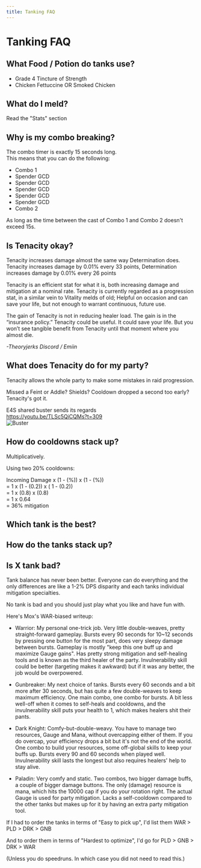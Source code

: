 ```yaml
---
title: Tanking FAQ
---
```


# Tanking FAQ

## What Food / Potion do tanks use?

- Grade 4 Tincture of Strength
- Chicken Fettuccine OR Smoked Chicken

## What do I meld?

Read the "Stats" section

## Why is my combo breaking?

The combo timer is exactly 15 seconds long.
<br> This means that you can do the following:

- Combo 1
- Spender GCD
- Spender GCD
- Spender GCD
- Spender GCD
- Spender GCD
- Combo 2

As long as the time between the cast of Combo 1 and Combo 2 doesn't exceed 15s.

## Is Tenacity okay?

Tenacity increases damage almost the same way Determination does.
Tenacity increases damage by 0.01% every 33 points, Determination increases damage by 0.01% every 26 points

Tenacity is an efficient stat for what it is, both increasing damage and mitigation at a nominal rate.
Tenacity is currently regarded as a progression stat, in a similar vein to Vitality melds of old;
Helpful on occasion and can save your life, but not enough to warrant continuous, future use.

The gain of Tenacity is not in reducing healer load. The gain is in the “insurance policy.”
Tenacity could be useful. It could save your life. But you won’t see tangible benefit from Tenacity
until that moment where you almost die.

_-Theoryjerks Discord / Emiin_

## What does Tenacity do for my party?

Tenacity allows the whole party to make some mistakes in raid progression.

Missed a Feint or Addle? Shields? Cooldown dropped a second too early?
Tenacity's got it.

E4S shared buster sends its regards
<BR><https://youtu.be/TLSc5QiCQMs?t=309>
<br>![Buster](https://cdn.discordapp.com/attachments/396721085791338497/631391223474683915/unknown.png)

## How do cooldowns stack up?

Multiplicatively.

Using two 20% cooldowns:

Incoming Damage x (1 - (%)) x (1 - (%))
<BR>= 1 x (1 - (0.2)) x ( 1 - (0.2))
<BR>= 1 x (0.8) x (0.8)
<BR>= 1 x 0.64
<br>= 36% mitigation

## Which tank is the best?

## How do the tanks stack up?

## Is X tank bad?

Tank balance has never been better. Everyone can do everything and the only differences are like a 1-2% DPS disparity and each tanks individual mitigation specialties.

No tank is bad and you should just play what you like and have fun with.

Here's Mox's WAR-biased writeup:

- Warrior: My personal one-trick job. Very little double-weaves, pretty straight-forward gameplay. Bursts every 90 seconds for 10~12 seconds by pressing one button for the most part, does very sleepy damage between bursts. Gameplay is mostly "keep this one buff up and maximize Gauge gains".
  Has pretty strong mitigation and self-healing tools and is known as the third healer of the party. Invulnerability skill could be better (targeting makes it awkward) but if it was any better, the job would be overpowered.

- Gunbreaker: My next choice of tanks. Bursts every 60 seconds and a bit more after 30 seconds, but has quite a few double-weaves to keep maximum efficiency. One main combo, one combo for bursts. A bit less well-off when it comes to self-heals and cooldowns, and the invulnerability skill puts your health to 1, which makes healers shit their pants.

- Dark Knight: Comfy-but-double-weavy. You have to manage two resources, Gauge and Mana, without overcapping either of them. If you do overcap, your efficiency drops a bit but it's not the end of the world. One combo to build your resources, some off-global skills to keep your buffs up. Bursts every 90 and 60 seconds when played well. Invulnerability skill lasts the longest but also requires healers' help to stay alive.

- Paladin: Very comfy and static. Two combos, two bigger damage buffs, a couple of bigger damage buttons. The only (damage) resource is mana, which hits the 10000 cap if you do your rotation right. The actual Gauge is used for party mitigation. Lacks a self-cooldown compared to the other tanks but makes up for it by having an extra party mitigation tool.

If I had to order the tanks in terms of "Easy to pick up", I'd list them WAR > PLD > DRK > GNB

And to order them in terms of "Hardest to optimize", I'd go for PLD > GNB > DRK > WAR

(Unless you do speedruns. In which case you did not need to read this.)
